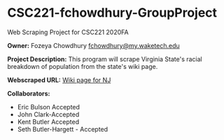 # CSC221-fchowdhury-GroupProject
Web Scraping Project for CSC221 2020FA

__Owner:__ Fozeya Chowdhury fchowdhury@my.waketech.edu

__Project Description:__ This program will scrape Virginia State's racial breakdown of population from the state's wiki page. 

__Webscraped URL:__ [Wiki page for NJ](https://en.wikipedia.org/wiki/New_Jersey)

__Collaborators:__

- Eric Bulson Accepted
- John Clark-Accepted
- Kent Butler Accepted
- Seth Butler-Hargett - Accepted
